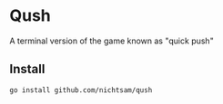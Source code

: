 # Qush

A terminal version of the game known as "quick push"

## Install

```sh
go install github.com/nichtsam/qush

```
